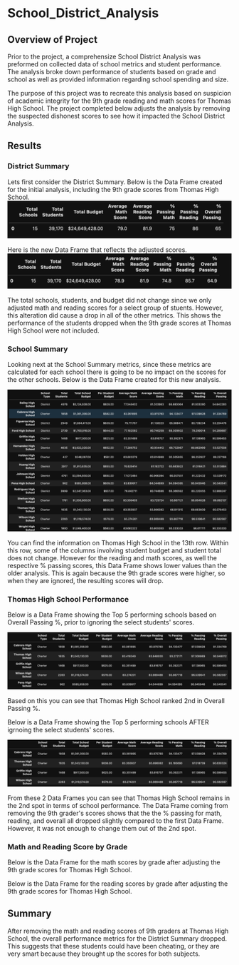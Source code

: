 # School_District_Analysis

## Overview of Project 
Prior to the project, a comprehensize School District Analysis was preformed on collected data of school metrics and student performance. The analysis broke down performance of students based on grade and school as well as provided information regarding school spending and size. 

The purpose of this project was to recreate this analysis based on suspicion of academic integrity for the 9th grade reading and math scores for Thomas High School. The project completed below adjusts the analysis by removing the suspected dishonest scores to see how it impacted the School District Analysis.

## Results

### District Summary
Lets first consider the District Summary. Below is the Data Frame created for the initial analysis, including the 9th grade scores from Thomas High School. 
![alt text](https://raw.githubusercontent.com/KitWilliams07/School_District_Analysis/main/Resources/old_district_analysis.png)

Here is the new Data Frame that reflects the adjusted scores. 
![alt text](https://raw.githubusercontent.com/KitWilliams07/School_District_Analysis/main/Resources/new_district_analysis.png)

The total schools, students, and budget did not change since we only adjusted math and reading scores for a select group of stuents. However, this alteration did cause a drop in all of the other metrics. This shows the performance of the students dropped when the 9th grade scores at Thomas High School were not included. 


### School Summary 
Looking next at the School Summary metrics, since these metrics are calculated for each school there is going to be no impact on the scores for the other schools. Below is the Data Frame created for this new analysis. 

![alt text](https://raw.githubusercontent.com/KitWilliams07/School_District_Analysis/main/Resources/school_summary.png)

You can find the information on Thomas High School in the 13th row. Within this row, some of the columns involving student budget and student total does not change. However for the reading and math scores, as well the respective % passing scores, this Data Frame shows lower values than the older analysis. This is again because the 9th grade scores were higher, so when they are ignored, the resulting scores will drop. 

### Thomas High School Performance

Below is a Data Frame showing the Top 5 performing schools based on Overall Passing %, prior to ignoring the select students' scores. 

![alt text](https://raw.githubusercontent.com/KitWilliams07/School_District_Analysis/main/Resources/old_thomas_performance.png)

Based on this you can see that Thomas High School ranked 2nd in Overall Passing %. 

Below is a Data Frame showing the Top 5 performing schools AFTER igrnoing the select students' scores. 

![alt text](https://raw.githubusercontent.com/KitWilliams07/School_District_Analysis/main/Resources/new_thomas_performance.png)

From these 2 Data Frames you can see that Thomas High School remains in the 2nd spot in terms of school performance. The Data Frame coming from removing the 9th grader's scores shows that the the % passing for math, reading, and overall all dropped slightly compared to the first Data Frame. However, it was not enough to change them out of the 2nd spot. 

### Math and Reading Score by Grade

Below is the Data Frame for the math scores by grade after adjusting the 9th grade scores for Thomas High School. 


Below is the Data Frame for the reading scores by grade after adjusting the 9th grade scores for Thomas High School. 


## Summary 



After removing the math and reading scores of 9th graders at Thomas High School, the overall performance metrics for the District Summary dropped. This suggests that these students could have been cheating, or they are very smart because they brought up the scores for both subjects. 
